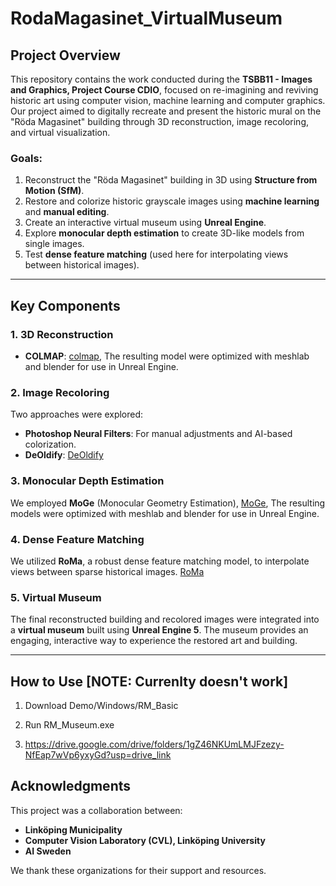 # RodaMagasinet_VirtualMuseum

## Project Overview
This repository contains the work conducted during the **TSBB11 - Images and Graphics, Project Course CDIO**, focused on re-imagining and reviving historic art using computer vision, machine learning and computer graphics. Our project aimed to digitally recreate and present the historic mural on the "Röda Magasinet" building through 3D reconstruction, image recoloring, and virtual visualization.

### Goals:
1. Reconstruct the "Röda Magasinet" building in 3D using **Structure from Motion (SfM)**.
2. Restore and colorize historic grayscale images using **machine learning** and **manual editing**.
3. Create an interactive virtual museum using **Unreal Engine**.
4. Explore **monocular depth estimation** to create 3D-like models from single images.
5. Test **dense feature matching**  (used here for interpolating views between historical images).

---

## Key Components

### 1. 3D Reconstruction
- **COLMAP**: [colmap](https://colmap.github.io/), The resulting model were optimized with meshlab and blender for use in Unreal Engine.

### 2. Image Recoloring
Two approaches were explored:
- **Photoshop Neural Filters**: For manual adjustments and AI-based colorization.
- **DeOldify**: [DeOldify](https://deoldify.ai/)

### 3. Monocular Depth Estimation
We employed **MoGe** (Monocular Geometry Estimation), [MoGe](https://wangrc.site/MoGePage/), The resulting models were optimized with meshlab and blender for use in Unreal Engine.

### 4. Dense Feature Matching
We utilized **RoMa**, a robust dense feature matching model, to interpolate views between sparse historical images. [RoMa](https://parskatt.github.io/RoMa/)

### 5. Virtual Museum
The final reconstructed building and recolored images were integrated into a **virtual museum** built using **Unreal Engine 5**. The museum provides an engaging, interactive way to experience the restored art and building.

---

## How to Use [NOTE: Currenlty doesn't work]
1. Download Demo/Windows/RM_Basic
2. Run RM_Museum.exe

3. https://drive.google.com/drive/folders/1gZ46NKUmLMJFzezy-NfEap7wVp6yxyGd?usp=drive_link


## Acknowledgments
This project was a collaboration between:
- **Linköping Municipality**
- **Computer Vision Laboratory (CVL), Linköping University**
- **AI Sweden**

We thank these organizations for their support and resources.


